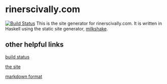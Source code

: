 rinerscivally.com
=================
[![Build Status](https://travis-ci.org/schell/rinerscivally.com.svg?branch=master)](https://travis-ci.org/schell/rinerscivally.com)
This is the site generator for rinerscivally.com. It is written in Haskell
using the static site generator, [milkshake](https://github.com/schell/milkshake).

other helpful links
-------------------
[build status](https://travis-ci.org/schell/rinerscivally.com)

[the site](http://rinerscivally.com)

[markdown format](http://daringfireball.net/projects/markdown/syntax)
